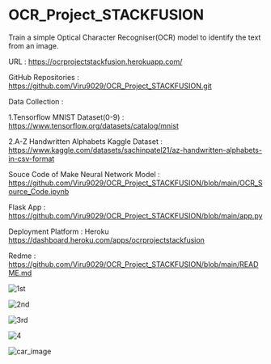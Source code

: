 # OCR_Project_STACKFUSION
Train a simple Optical Character Recogniser(OCR) model to identify the text from an image.

URL : https://ocrprojectstackfusion.herokuapp.com/


GitHub Repositories : https://github.com/Viru9029/OCR_Project_STACKFUSION.git


Data Collection : 

1.Tensorflow MNIST Dataset(0-9) : https://www.tensorflow.org/datasets/catalog/mnist

2.A-Z Handwritten Alphabets Kaggle Dataset : https://www.kaggle.com/datasets/sachinpatel21/az-handwritten-alphabets-in-csv-format
       
       
Souce Code of Make Neural Network Model : https://github.com/Viru9029/OCR_Project_STACKFUSION/blob/main/OCR_Source_Code.ipynb

Flask App : https://github.com/Viru9029/OCR_Project_STACKFUSION/blob/main/app.py

Deployment Platform : Heroku  https://dashboard.heroku.com/apps/ocrprojectstackfusion


Redme : https://github.com/Viru9029/OCR_Project_STACKFUSION/blob/main/README.md

![1st](https://user-images.githubusercontent.com/102298880/200892614-da350281-3361-43d0-a7bf-83696f2b63ea.jpg)


![2nd](https://user-images.githubusercontent.com/102298880/200892737-48599b2d-13be-41fb-a30a-53e5fb269ec0.jpg)

![3rd](https://user-images.githubusercontent.com/102298880/200892766-6bfa8256-5dbf-4db4-a8d9-e7663fe249e9.jpg)

![4](https://user-images.githubusercontent.com/102298880/200892788-581252d9-094c-403c-bcc0-07333d21eb7e.jpg)

![car_image](https://user-images.githubusercontent.com/102298880/200892834-db2f32b1-a9de-4c5e-babb-72162db92eb8.png)
